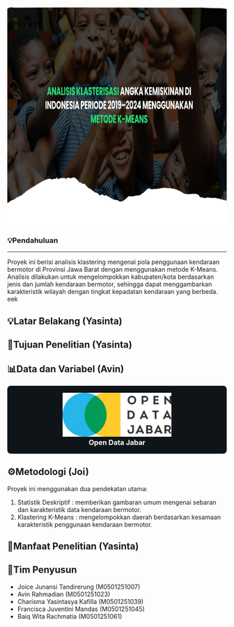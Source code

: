 <p align="center">
  <img src="Image/Header.jpg" width="1000" height="500">
  <br>
</p>

### 💡**Pendahuluan**

---

Proyek ini berisi analisis klastering mengenai pola penggunaan kendaraan bermotor di Provinsi Jawa Barat dengan menggunakan metode K-Means. Analisis dilakukan untuk mengelompokkan kabupaten/kota berdasarkan jenis dan jumlah kendaraan bermotor, sehingga dapat menggambarkan karakteristik wilayah dengan tingkat kepadatan kendaraan yang berbeda.
eek
## 💡Latar Belakang (Yasinta)

## 🎯Tujuan Penelitian (Yasinta)

## 📊Data dan Variabel (Avin)
<div align="center" style="background-color:#0f1419; padding:16px; border-radius:8px;">
  <img src="Image/Logo_ODJ.png" alt="Open Data Jabar" width="250"><br>
  <span style="color:white; font-weight:bold; font-size:16px;">Open Data Jabar</span>
</div>


## ⚙️Metodologi (Joi)
Proyek ini menggunakan dua pendekatan utama:
1. Statistik Deskriptif : memberikan gambaran umum mengenai sebaran dan karakteristik data kendaraan bermotor.
2. Klastering K-Means : mengelompokkan daerah berdasarkan kesamaan karakteristik penggunaan kendaraan bermotor.

## 💎Manfaat Penelitian (Yasinta)



## 👥Tim Penyusun
* Joice Junansi Tandirerung (M0501251007)
* Avin Rahmadian (M0501251023)
* Charisma Yasintasya Kafilla (M0501251039)
* Francisca Juventini Mandas (M0501251045)
* Baiq Wita Rachmatia (M0501251061)
